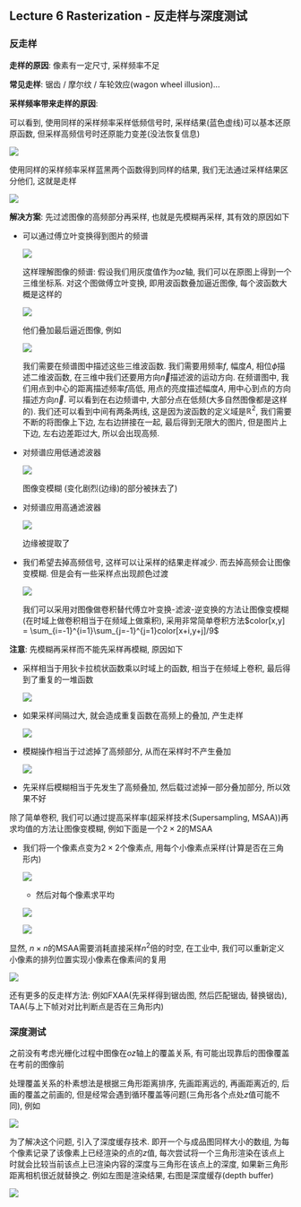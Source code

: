 ## Lecture 6 Rasterization - 反走样与深度测试

### 反走样

**走样的原因**: 像素有一定尺寸, 采样频率不足

**常见走样**: 锯齿 / 摩尔纹 / 车轮效应(wagon wheel illusion)...

**采样频率带来走样的原因**: 

可以看到, 使用同样的采样频率采样低频信号时, 采样结果(蓝色虚线)可以基本还原原函数, 但采样高频信号时还原能力变差(没法恢复信息)

![](./img/6-1.png)

使用同样的采样频率采样蓝黑两个函数得到同样的结果, 我们无法通过采样结果区分他们, 这就是走样 

![](./img/6-2.png)

**解决方案**: 先过滤图像的高频部分再采样, 也就是先模糊再采样, 其有效的原因如下

- 可以通过傅立叶变换得到图片的频谱

  ![](./img/6-3.png)

  这样理解图像的频谱: 假设我们用灰度值作为$oz$轴, 我们可以在原图上得到一个三维坐标系. 对这个图做傅立叶变换, 即用波函数叠加逼近图像, 每个波函数大概是这样的

  ![](./img/6-6.png)

  他们叠加最后逼近图像, 例如

  ![](./img/6-7.png)

  我们需要在频谱图中描述这些三维波函数. 我们需要用频率$f$, 幅度$A$, 相位$\phi$描述二维波函数, 在三维中我们还要用方向$\vec{n}$描述波的运动方向. 在频谱图中, 我们用点到中心的距离描述频率$f$高低, 用点的亮度描述幅度$A$, 用中心到点的方向描述方向$\vec{n}$. 可以看到在右边频谱中, 大部分点在低频(大多自然图像都是这样的). 我们还可以看到中间有两条两线, 这是因为波函数的定义域是$\mathbb{R}^2$, 我们需要不断的将图像上下边, 左右边拼接在一起, 最后得到无限大的图片, 但是图片上下边, 左右边差距过大, 所以会出现高频. 

- 对频谱应用低通滤波器

  ![](./img/6-4.png)

  图像变模糊 (变化剧烈(边缘)的部分被抹去了)

- 对频谱应用高通滤波器

  ![](./img/6-5.png)

  边缘被提取了

- 我们希望去掉高频信号, 这样可以让采样的结果走样减少. 而去掉高频会让图像变模糊. 但是会有一些采样点出现颜色过渡

  ![](./img/6-8.png)

  我们可以采用对图像做卷积替代傅立叶变换-滤波-逆变换的方法让图像变模糊(在时域上做卷积相当于在频域上做乘积), 采用非常简单卷积方法$color[x,y] = \sum_{i=-1}^{i=1}\sum_{j=-1}^{j=1}color[x+i,y+j]/9$

**注意**: 先模糊再采样而不能先采样再模糊, 原因如下

- 采样相当于用狄卡拉梳状函数乘以时域上的函数, 相当于在频域上卷积, 最后得到了重复的一堆函数

  ![](./img/6-9.png)

- 如果采样间隔过大, 就会造成重复函数在高频上的叠加, 产生走样

  ![](./img/6-10.png)

- 模糊操作相当于过滤掉了高频部分, 从而在采样时不产生叠加

  ![](./img/6-11.png)

- 先采样后模糊相当于先发生了高频叠加, 然后载过滤掉一部分叠加部分, 所以效果不好

除了简单卷积, 我们可以通过提高采样率(超采样技术(Supersampling, MSAA))再求均值的方法让图像变模糊, 例如下面是一个$2\times 2$的MSAA

- 我们将一个像素点变为$2\times 2$个像素点, 用每个小像素点采样(计算是否在三角形内)

  ![](./img/6-12.png)

  - 然后对每个像素求平均

  ![](./img/6-13.png)

  ![](./img/6-14.png)

显然, $n\times n$的MSAA需要消耗直接采样$n^2$倍的时空, 在工业中, 我们可以重新定义小像素的排列位置实现小像素在像素间的复用

![](./img/6-15.jpg)

还有更多的反走样方法: 例如FXAA(先采样得到锯齿图, 然后匹配锯齿, 替换锯齿), TAA(与上下帧对对比判断点是否在三角形内)

### 深度测试

之前没有考虑光栅化过程中图像在$oz$轴上的覆盖关系, 有可能出现靠后的图像覆盖在考前的图像前

处理覆盖关系的朴素想法是根据三角形距离排序, 先画距离远的, 再画距离近的, 后画的覆盖之前画的, 但是经常会遇到循环覆盖等问题(三角形各个点处$z$值可能不同), 例如

![](./img/6-16.png)

为了解决这个问题, 引入了深度缓存技术. 即开一个与成品图同样大小的数组, 为每个像素记录了该像素上已经渲染的点的$z$值, 每次尝试将一个三角形渲染在该点上时就会比较当前该点上已渲染内容的深度与三角形在该点上的深度, 如果新三角形距离相机很近就替换之. 例如左图是渲染结果, 右图是深度缓存(depth buffer)

![](./img/6-17.png)



























































